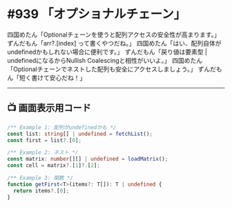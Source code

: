 # #939 「オプショナルチェーン」

四国めたん「Optionalチェーンを使うと配列アクセスの安全性が高まります。」
ずんだもん「arr?.[index] って書くやつだね。」
四国めたん「はい、配列自体がundefinedかもしれない場合に便利です。」
ずんだもん「戻り値は要素型 | undefinedになるからNullish Coalescingと相性がいいよ。」
四国めたん「Optionalチェーンでネストした配列も安全にアクセスしましょう。」
ずんだもん「短く書けて安心だね！」

---

## 📺 画面表示用コード

```typescript
/** Example 1: 配列がundefinedかも */
const list: string[] | undefined = fetchList();
const first = list?.[0];

/** Example 2: ネスト */
const matrix: number[][] | undefined = loadMatrix();
const cell = matrix?.[1]?.[2];

/** Example 3: 関数 */
function getFirst<T>(items?: T[]): T | undefined {
  return items?.[0];
}
```
